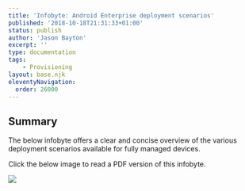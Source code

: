 ```yaml
---
title: 'Infobyte: Android Enterprise deployment scenarios'
published: '2018-10-18T21:31:33+01:00'
status: publish
author: 'Jason Bayton'
excerpt: ''
type: documentation
tags: 
    - Provisioning
layout: base.njk
eleventyNavigation:
  order: 26000
---
```

Summary
-------

The below infobyte offers a clear and concise overview of the various deployment scenarios available for fully managed devices.

Click the below image to read a PDF version of this infobyte.

[![](https://cdn.bayton.org/uploads/2018/10/DYK03-mod.1.1.jpg)](https://cdn.bayton.org/download/doc/ae-general/infobytes/DYK03-mod.1.1.pdf)